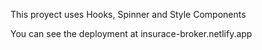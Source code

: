 This proyect uses Hooks, Spinner and Style Components

You can see the deployment at insurace-broker.netlify.app
